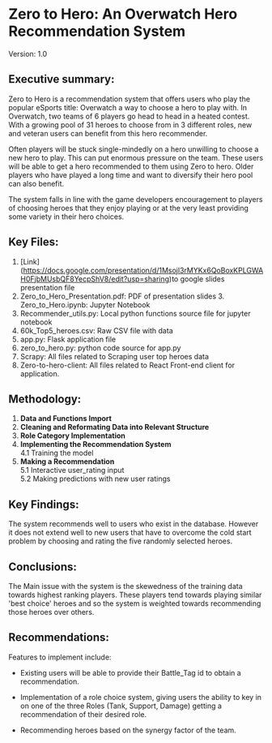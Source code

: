 # Zero to Hero: An Overwatch Hero Recommendation System

Version: 1.0

## Executive summary:
Zero to Hero is a recommendation system that offers users who play the popular eSports title: Overwatch a way to choose a hero to play with. In Overwatch, two teams of 6 players go head to head in a heated contest. With a growing pool of 31 heroes to choose from in 3 different roles, new and veteran users can benefit from this hero recommender. 

Often players will be stuck single-mindedly on a hero unwilling to choose a new hero to play. This can put enormous pressure on the team. These users will be able to get a hero recommended to them using Zero to hero. Older players who have played a long time and want to diversify their hero pool can also benefit. 

The system falls in line with the game developers encouragement to players of choosing heroes that they enjoy playing or at the very least providing some variety in their hero choices.

## Key Files:
1.  [Link] (https://docs.google.com/presentation/d/1Msojl3rMYKx6QoBoxKPLGWAH0FjbMUsbQF8YecpShV8/edit?usp=sharing)to google slides presentation file  
2. Zero_to_Hero_Presentation.pdf: PDF of presentation slides  3. Zero_to_Hero.ipynb: Jupyter Notebook  
4. Recommender_utils.py: Local python functions source file for jupyter notebook   
5. 60k_Top5_heroes.csv: Raw CSV file with data  
6. app.py: Flask application file  
7. zero_to_hero.py: python code source for app.py  
8. Scrapy: All files related to Scraping user top heroes data  
9. Zero-to-hero-client: All files related to React Front-end client for application.

## Methodology:
1. **Data and Functions Import**  
2. **Cleaning and Reformating Data into Relevant Structure**  
3. **Role Category Implementation**  
4. **Implementing the Recommendation System**  
    4.1 Training the model  
5. **Making a Recommendation**  
    5.1 Interactive user_rating input  
    5.2 Making predictions with new user ratings

## Key Findings:
The system recommends well to users who exist in the database.
However it does not extend well to new users that have to overcome the cold start problem by choosing and rating the five randomly selected heroes.





## Conclusions:
The Main issue with the system is the skewedness of the training data towards highest ranking players. These players tend towards playing similar 'best choice' heroes and so the system is weighted towards recommending those heroes over others.

## Recommendations:
Features to implement include: 
- Existing users will be able to provide their Battle_Tag id to obtain a recommendation.  

- Implementation of a role choice system, giving users the ability to key in on one of the three Roles (Tank, Support, Damage) getting a recommendation of their desired role.  

- Recommending heroes based on the synergy factor of the team.  



